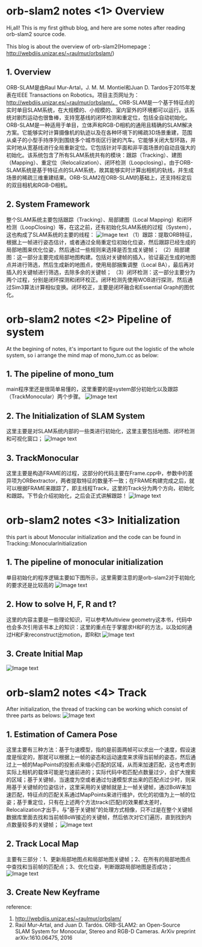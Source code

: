 # orb-slam2 notes <1> Overview

Hi,all! This is my first github blog, and here are some notes after reading orb-slam2 source code.

This blog is about the overview of orb-slam2(Homepage：http://webdiis.unizar.es/~raulmur/orbslam/)

## 1. Overview
ORB-SLAM是由Raul Mur-Artal，J. M. M. Montiel和Juan D. Tardos于2015年发表在IEEE Transactions on Robotics。项目主页网址为：http://webdiis.unizar.es/~raulmur/orbslam/。 
ORB-SLAM是一个基于特征点的实时单目SLAM系统，在大规模的、小规模的、室内室外的环境都可以运行。该系统对剧烈运动也很鲁棒，支持宽基线的闭环检测和重定位，包括全自动初始化。ORB-SLAM是一种适用于单目，立体声和RGB-D相机的通用且精确的SLAM解决方案。它能够实时计算摄像机的轨迹以及在各种环境下的稀疏3D场景重建，范围从桌子的小型手持序列到围绕多个城市街区行驶的汽车。它能够关闭大型环路，并实时地从宽基线进行全局重新定位。它包括针对平面和非平面场景的自动且强大的初始化。该系统包含了所有SLAM系统共有的模块：跟踪（Tracking）、建图（Mapping）、重定位（Relocalization）、闭环检测（Loopclosing）。由于ORB-SLAM系统是基于特征点的SLAM系统，故其能够实时计算出相机的轨线，并生成场景的稀疏三维重建结果。ORB-SLAM2在ORB-SLAM的基础上，还支持标定后的双目相机和RGB-D相机。

## 2. System Framework 
整个SLAM系统主要包括跟踪（Tracking）、局部建图（Local Mapping）和闭环检测（LoopClosing）等，在这之前，还有初始化SLAM系统的过程（System），这也构成了SLAM系统的主要的线程：
![Image text](https://github.com/Learndeligent/orb-slam2-notes/blob/master/images/Framework.png)
（1）跟踪：提取ORB特征，根据上一帧进行姿态估计，或者通过全局重定位初始化位姿，然后跟踪已经生成的局部地图来优化位姿，然后通过一些规则来选择是否生成关键帧；
（2）局部建图：这一部分主要完成局部地图构建。包括对关键帧的插入，验证最近生成的地图点并进行筛选，然后生成新的地图点，使用局部捆集调整（Local BA），最后再对插入的关键帧进行筛选，去除多余的关键帧；
（3）闭环检测：这一部分主要分为两个过程，分别是闭环探测和闭环校正。闭环检测先使用WOB进行探测，然后通过Sim3算法计算相似变换。闭环校正，主要是闭环融合和Essential Graph的图优化。

# orb-slam2 notes <2> Pipeline of system

At the begining of notes, it's important to figure out the logistic of the whole system, so i arrange the mind map of mono_tum.cc as below:

## 1. The pipeline of mono_tum
main程序里还是很简单易懂的，这里重要的是system部分初始化以及跟踪（TrackMonocular）两个步骤。
![Image text](https://github.com/Learndeligent/orb-slam2-notes/blob/master/images/mono_tum.png)

## 2. The Initialization of SLAM System
这里主要是对SLAM系统内部的一些类进行初始化，这里主要包括地图、闭环检测和可视化窗口；
![Image text](https://github.com/Learndeligent/orb-slam2-notes/blob/master/images/SLAM_ini.png)

## 3. TrackMonocular 
这里主要是构造FRAME的过程，这部分的代码主要在Frame.cpp中，参数中的差异项为ORBextractor，两者提取特征的数量不一致；在FRAME构建完成之后，就可以根据FRAME来跟踪了，即主线程Track，这里的Track分为两个方向，初始化和跟踪。下节会介绍初始化，之后会正式讲解跟踪！
![Image text](https://github.com/Learndeligent/orb-slam2-notes/blob/master/images/TrackMonocular.png)


# orb-slam2 notes <3> Initialization

this part is about Monocular initialization and the code can be found in Tracking::MonocularInitialization

## 1. The pipeline of monocular initialization
单目初始化的程序逻辑主要如下图所示，这里需要注意的是orb-slam2对于初始化的要求还是比较高的
![Image text](https://github.com/Learndeligent/orb-slam2-notes/blob/master/images/MonocularInitialization.png)

## 2. How to solve H, F, R and t?
这里的内容主要是一些理论知识，可以参考Multiview geometry这本书，代码中也会多次引用该书本上的知识：这里的重点在于掌握求H和F的方法，以及如何通过H和F来reconstruct出motion，即R和t
![Image text](https://github.com/Learndeligent/orb-slam2-notes/blob/master/images/SolveHandF.png)

## 3. Create Initial Map
![Image text](https://github.com/Learndeligent/orb-slam2-notes/blob/master/images/CreateInitialMapMonocular.png)



# orb-slam2 notes <4> Track

After initialization, the thread of tracking can be working which consist of three parts as belows:
![Image text](https://github.com/Learndeligent/orb-slam2-notes/blob/master/images/Track().png)

## 1. Estimation of Camera Pose
这里主要有三种方法：基于匀速模型，指的是前面两帧可以求出一个速度，假设速度是恒定的，那就可以根据上一帧的姿态和运动速度来求得当前帧的姿态，然后通过上一帧的MapPoints的投影点来缩小匹配的区域，从而来加速匹配，这也考虑到实际上相机的载体可能是匀速前进的；实际代码中若匹配点数量过少，会扩大搜索的区域；基于关键帧，当速度为空或者通过匀速模型求出来的匹配点过少时，则采用基于关键帧的位姿估计，这里采用的关键帧就是上一帧关键帧，通过BoW来加速匹配，特征点的匹配关系通过MapPoints来进行维护，优化的初值为上一帧的位姿；基于重定位，只有在上述两个方法track(匹配)的效果都太差时，Relocalization才出手，与“基于关键帧”的处理方式相像，只不过是在整个关键帧数据库里面去找和当前帧BoW接近的关键帧，然后依次对它们遍历，直到找到内点数量较多的关键帧；
![Image text](https://github.com/Learndeligent/orb-slam2-notes/blob/master/images/Ini_Tcw_3model.png)

## 2. Track Local Map
主要有三部分：1、更新局部地图点和局部地图关键帧；2、在所有的局部地图点中查找和当前帧的匹配点；3、优化位姿，判断跟踪局部地图是否成功；
![Image text](https://github.com/Learndeligent/orb-slam2-notes/blob/master/images/TrackLocalMap.png)

## 3. Create New Keyframe


reference:
1. http://webdiis.unizar.es/~raulmur/orbslam/
2. Raúl Mur-Artal, and Juan D. Tardós. ORB-SLAM2: an Open-Source SLAM System for Monocular, Stereo and RGB-D Cameras. ArXiv preprint arXiv:1610.06475, 2016 

